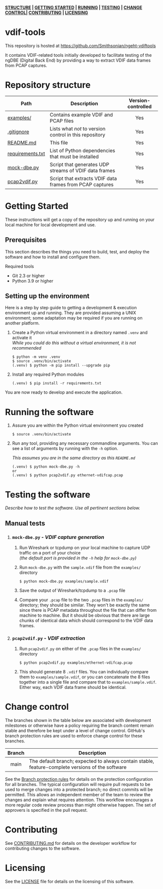 **[STRUCTURE][] | [GETTING STARTED][] | [RUNNING][] | [TESTING][] | [CHANGE CONTROL][]| [CONTRIBUTING][] | [LICENSING][]**

# vdif-tools
[r]: #repo

This repository is hosted at https://github.com/Smithsonian/ngeht-vdiftools

It contains VDIF-related tools initially developed to facilitate testing of the ngDBE (Digital
Back End) by providing a way to extract VDIF data frames from PCAP captures.

# Repository structure
[structure]: #repository-structure "Repository structure"

|Path|Description|Version-controlled|
|--|--|:--:|
| [examples/](./examples/)  | Contains example VDIF and PCAP files | Yes |
| [.gitignore](.gitignore)  | Lists what *not* to version control in this repository | Yes |
| [README.md](README.md)    | This file | Yes |
| [requirements.txt](requirements.txt)  | List of Python dependencies that must be installed | Yes |
| [mock-dbe.py](mock-dbe.py)  | Script that generates UDP streams of VDIF data frames | Yes |
| [pcap2vdif.py](pcap2vdif.py)  | Script that extracts VDIF data frames from PCAP captures | Yes |

# Getting Started
[getting started]: #getting-started "Getting Started"

These instructions will get a copy of the repository up and running on your local machine for
local development and use.

## Prerequisites

This section describes the things you need to build, test, and deploy the software and how to
install and configure them.

Required tools
* Git 2.3 or higher
* Python 3.9 or higher

## Setting up the environment

Here is a step by step guide to getting a development & execution environment up and running.
They are provided assuming a UNIX environment; some adaptation may be required if you are running
on another platform.

1. Create a Python virtual environment in a directory named `.venv` and activate it  
    _While you could do this without a virtual environment, it is not recommended_

    ```
    $ python -m venv .venv
    $ source .venv/bin/activate
    (.venv) $ python -m pip install --upgrade pip
    ```

1. Install any required Python modules

    ```
    (.venv) $ pip install -r requirements.txt
    ```

You are now ready to develop and execute the application.

# Running the software
[running]: #running-the-software "Running the software"

1. Assure you are within the Python virtual environment you created

    ```
    $ source .venv/bin/activate
    ```

1. Run any tool, providing any necessary commandline arguments. You can see a list of arguments
by running with the `-h` option.

    _This assumes you are in the same directory as this `README.md`_

    ```
    (.venv) $ python mock-dbe.py -h
    or
    (.venv) $ python pcap2vdif.py ethernet-vdifcap.pcap
    ```

# Testing the software
[testing]: #testing-the-software "Testing the software"

*Describe how to test the software. Use all pertinent sections below.*

## Manual tests

1. ### `mock-dbe.py` - *VDIF capture generation*
    1. Run Wireshark or tcpdump on your local machine to capture UDP traffic on a port of your
    choice  
    *(the default port is provided in the `-h` help for `mock-dbe.py`)*
    1. Run `mock-dbe.py` with the `sample.vdif` file from the `examples/` directory
        ```
        $ python mock-dbe.py examples/sample.vdif
        ```
        
    1. Save the output of Wireshark/tcpdump to a `.pcap` file
    1. Compare your `.pcap` file to the two `.pcap` files in the `examples/` directory; they should
    be similar. They won't be exactly the same since there is PCAP metadata throughout the file
    that can differ from machine to machine. But it should be obvious that there are large chunks
    of identical data which should correspond to the VDIF data frames.

1. ### `pcap2vdif.py` - *VDIF extraction*
    1. Run `pcap2vdif.py` on either of the `.pcap` files in the `examples/` directory
        ```
        $ python pcap2vdif.py examples/ethernet-vdifcap.pcap
        ```
    1. This should generate 8 `.vdif` files. You can individually compare them to
    `examples/sample.vdif`, or you can concatenate the 8 files together into a single file and
    compare that to `examples/sample.vdif`. Either way, each VDIF data frame should be identical.

# Change control
[change control]: #change-control "Change control"

The branches shown in the table below are associated with development milestones or otherwise have a policy requiring the branch content remain stable and therefore be kept under a level of change control. GitHub's branch protection rules are used to enforce change control for these branches.

| Branch | Description |
|:---:|---|
| main | The default branch; expected to always contain stable, feature-complete versions of the software |

See the [Branch protection rules](https://github.com/Smithsonian/ngeht-vdiftools/settings/branches) for details on the protection configuration for all branches. The typical configuration will require pull requests to be used to merge changes into a protected branch; no direct commits will be permitted. This allows an independent member of the team to review the changes and explain what requires attention. This workflow encourages a more regular code review process than might otherwise happen. The set of approvers is specified in the pull request.

# Contributing
[contributing]: #contributing "Contributing"

See [CONTRIBUTING.md]() for details on the developer workflow for contributing changes to the software.

# Licensing
[licensing]: #licensing "Licensing"

See the [LICENSE]() file for details on the licensing of this software.
